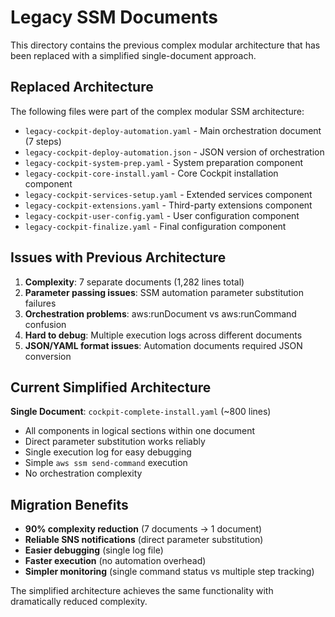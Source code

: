 # Legacy SSM Documents

This directory contains the previous complex modular architecture that has been replaced with a simplified single-document approach.

## Replaced Architecture

The following files were part of the complex modular SSM architecture:

- `legacy-cockpit-deploy-automation.yaml` - Main orchestration document (7 steps)
- `legacy-cockpit-deploy-automation.json` - JSON version of orchestration
- `legacy-cockpit-system-prep.yaml` - System preparation component
- `legacy-cockpit-core-install.yaml` - Core Cockpit installation component
- `legacy-cockpit-services-setup.yaml` - Extended services component
- `legacy-cockpit-extensions.yaml` - Third-party extensions component
- `legacy-cockpit-user-config.yaml` - User configuration component
- `legacy-cockpit-finalize.yaml` - Final configuration component

## Issues with Previous Architecture

1. **Complexity**: 7 separate documents (1,282 lines total)
2. **Parameter passing issues**: SSM automation parameter substitution failures
3. **Orchestration problems**: aws:runDocument vs aws:runCommand confusion
4. **Hard to debug**: Multiple execution logs across different documents
5. **JSON/YAML format issues**: Automation documents required JSON conversion

## Current Simplified Architecture

**Single Document**: `cockpit-complete-install.yaml` (~800 lines)
- All components in logical sections within one document
- Direct parameter substitution works reliably
- Single execution log for easy debugging
- Simple `aws ssm send-command` execution
- No orchestration complexity

## Migration Benefits

- **90% complexity reduction** (7 documents → 1 document)
- **Reliable SNS notifications** (direct parameter substitution)
- **Easier debugging** (single log file)
- **Faster execution** (no automation overhead)
- **Simpler monitoring** (single command status vs multiple step tracking)

The simplified architecture achieves the same functionality with dramatically reduced complexity.